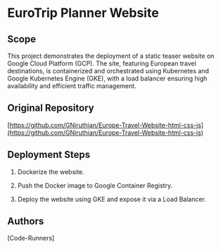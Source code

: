 # EuroTrip Planner Website


## Scope

This project demonstrates the deployment of a static teaser website on Google Cloud Platform (GCP). The site, featuring European travel destinations, is containerized and orchestrated using Kubernetes and Google Kubernetes Engine (GKE), with a load balancer ensuring high availability and efficient traffic management.


## Original Repository

[https://github.com/GNiruthian/Europe-Travel-Website-html-css-js](https://github.com/GNiruthian/Europe-Travel-Website-html-css-js)


## Deployment Steps

1. Dockerize the website.

2. Push the Docker image to Google Container Registry.

3. Deploy the website using GKE and expose it via a Load Balancer.


## Authors

[Code-Runners]
